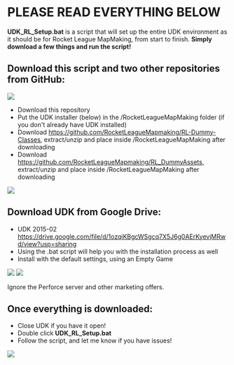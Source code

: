 # PLEASE READ EVERYTHING BELOW
**UDK_RL_Setup.bat** is a script that will set up the entire UDK environment as it should be for Rocket League MapMaking, from start to finish. **Simply download a few things and run the script!** 

## Download this script and two other repositories from GitHub:
![](https://i.imgur.com/OUT62cw.png)
* Download this repository
* Put the UDK installer (below) in the /RocketLeagueMapMaking folder (if you don't already have UDK installed)
* Download https://github.com/RocketLeagueMapmaking/RL-Dummy-Classes, extract/unzip and place inside /RocketLeagueMapMaking after downloading
* Download https://github.com/RocketLeagueMapmaking/RL_DummyAssets, extract/unzip and place inside /RocketLeagueMapMaking after downloading

![](https://i.imgur.com/PObnykE.png)

## Download UDK from Google Drive:
* UDK 2015-02 https://drive.google.com/file/d/1ozqiKBgcWSgcq7X5J6g0AErKyevjMRwd/view?usp=sharing
* Using the .bat script will help you with the installation process as well
* Install with the default settings, using an Empty Game

![](https://i.imgur.com/cBThZRf.png)
![](https://i.imgur.com/63dfUVx.png)

Ignore the Perforce server and other marketing offers.

## Once everything is downloaded:
* Close UDK if you have it open!
* Double click **UDK_RL_Setup.bat**
* Follow the script, and let me know if you have issues!

![](https://i.imgur.com/zANMG80.png)
